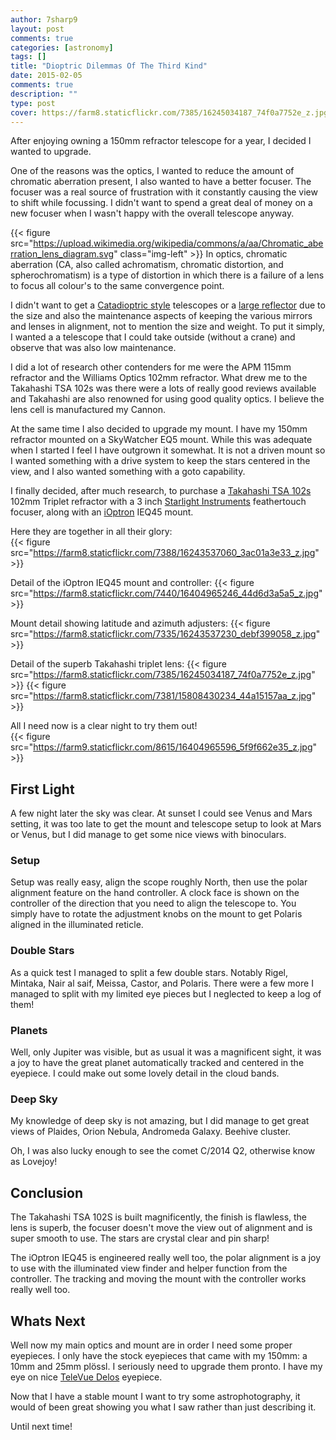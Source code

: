 ```yaml
---
author: 7sharp9
layout: post
comments: true
categories: [astronomy]
tags: []
title: "Dioptric Dilemmas Of The Third Kind"
date: 2015-02-05
comments: true
description: ""
type: post
cover: https://farm8.staticflickr.com/7385/16245034187_74f0a7752e_z.jpg
---
```

After enjoying owning a 150mm refractor telescope for a year, I decided I wanted to upgrade. <!--more-->

One of the reasons was the optics, I wanted to reduce the amount of chromatic aberration present, I also wanted to have a better focuser.  The focuser was a real source of frustration with it constantly causing the view to shift while focussing.  I didn't want to spend a great deal of money on a new focuser when I wasn't happy with the overall telescope anyway.  

{{< figure src="https://upload.wikimedia.org/wikipedia/commons/a/aa/Chromatic_aberration_lens_diagram.svg" class="img-left" >}}  In optics, chromatic aberration (CA, also called achromatism, chromatic distortion, and spherochromatism) is a type of distortion in which there is a failure of a lens to focus all colour's to the same convergence point.  

I didn't want to get a [Catadioptric style][2] telescopes or a [large reflector][3] due to the size and also the maintenance aspects of keeping the various mirrors and lenses in alignment, not to mention the size and weight.  To put it simply, I wanted a a telescope that I could take outside (without a crane) and observe that was also low maintenance.  

I did a lot of research other contenders for me were the APM 115mm refractor and the Williams Optics 102mm refractor.  What drew me to the Takahashi TSA 102s was there were a lots of really good reviews available and Takahashi are also renowned for using good quality optics.  I believe the lens cell is manufactured my Cannon.  

At the same time I also decided to upgrade my mount.  I have my 150mm refractor mounted on a SkyWatcher EQ5 mount.  While this was adequate when I started I feel I have outgrown it somewhat.  It is not a driven mount so I wanted something with a drive system to keep the stars centered in the view, and I also wanted something with a goto capability.  

I finally decided, after much research, to purchase a [Takahashi TSA 102s][6] 102mm Triplet refractor with a 3 inch [Starlight Instruments][4] feathertouch focuser, along with an [iOptron][5] IEQ45 mount.  

Here they are together in all their glory:  
{{< figure src="https://farm8.staticflickr.com/7388/16243537060_3ac01a3e33_z.jpg" >}}

Detail of the iOptron IEQ45 mount and controller:
{{< figure src="https://farm8.staticflickr.com/7440/16404965246_44d6d3a5a5_z.jpg" >}}

Mount detail showing latitude and azimuth adjusters:
{{< figure src="https://farm8.staticflickr.com/7335/16243537230_debf399058_z.jpg" >}}

Detail of the superb Takahashi triplet lens:
{{< figure src="https://farm8.staticflickr.com/7385/16245034187_74f0a7752e_z.jpg" >}}
{{< figure src="https://farm8.staticflickr.com/7381/15808430234_44a15157aa_z.jpg" >}}

All I need now is a clear night to try them out!  
{{< figure src="https://farm9.staticflickr.com/8615/16404965596_5f9f662e35_z.jpg" >}} 

## First Light

A few night later the sky was clear.  At sunset I could see Venus and Mars setting, it was too late to get the mount and telescope setup to look at Mars or Venus, but I did manage to get some nice views with binoculars.  

### Setup

Setup was really easy, align the scope roughly North, then use the polar alignment feature on the hand controller.  A clock face is shown on the controller of the direction that you need to align the telescope to.  You simply have to rotate the adjustment knobs on the mount to get Polaris aligned in the illuminated reticle.  

### Double Stars
As a quick test I managed to split a few double stars.  Notably Rigel, Mintaka, Nair al saif, Meissa, Castor, and Polaris.  There were a few more I managed to split with my limited eye pieces but I neglected to keep a log of them!  

### Planets

Well, only Jupiter was visible, but as usual it was a magnificent sight, it was a joy to have the great planet automatically tracked and centered in the eyepiece. I could make out some lovely detail in the cloud bands.  

### Deep Sky
My knowledge of deep sky is not amazing, but I did manage to get great views of Plaides, Orion Nebula, Andromeda Galaxy.  Beehive cluster. 

Oh, I was also lucky enough to see the comet C/2014 Q2, otherwise know as Lovejoy!  

## Conclusion
The Takahashi TSA 102S is built magnificently, the finish is flawless, the lens is superb, the focuser doesn't move the view out of alignment and is super smooth to use.  The stars are crystal clear and pin sharp!

The iOptron IEQ45 is engineered really well too, the polar alignment is a joy to use with the illuminated view finder and helper function from the controller.  The tracking and moving the mount with the controller works really well too.  

## Whats Next
Well now my main optics and mount are in order I need some proper eyepieces.  I only have the stock eyepieces that came with my 150mm: a 10mm and 25mm plössl.  I seriously need to upgrade them pronto.  I have my eye on nice [TeleVue Delos][7] eyepiece.  

Now that I have a stable mount I want to try some astrophotography, it would of been great showing you what I saw rather than just describing it.  

Until next time!

[1]: http://en.wikipedia.org/wiki/Optical_aberration
[2]: http://en.wikipedia.org/wiki/Catadioptric_system#Catadioptric_telescopes
[3]: http://en.wikipedia.org/wiki/Reflecting_telescope
[4]: http://www.starlightinstruments.com
[5]: https://www.ioptron.com/index.cfm?select=productdetails&phid=6c9e0a81-72fb-431d-b6ac-fcc0ae36b242
[6]: http://www.takahashi-europe.com/en/TSA-102.php
[7]: http://www.televue.com/engine/TV3b_page.asp?id=183  
